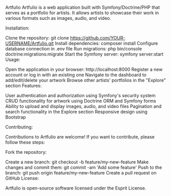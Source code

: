 Artfulio
Artfulio is a web application built with Symfony/Doctrine/PHP that serves as a portfolio for artists. It allows artists to showcase their work in various formats such as images, audio, and video.

Installation:

Clone the repository: git clone https://github.com/YOUR-USERNAME/Artfulio.git
Install dependencies: composer install
Configure database connection in .env file
Run migrations: php bin/console doctrine:migrations:migrate
Start the Symfony server: symfony server:start
Usage:

Open the application in your browser: http://localhost:8000
Register a new account or log in with an existing one
Navigate to the dashboard to add/edit/delete your artwork
Browse other artists' portfolios in the "Explore" section
Features:

User authentication and authorization using Symfony's security system
CRUD functionality for artwork using Doctrine ORM and Symfony forms
Ability to upload and display images, audio, and video files
Pagination and search functionality in the Explore section
Responsive design using Bootstrap

Contributing:

Contributions to Artfulio are welcome! If you want to contribute, please follow these steps:

Fork the repository:

Create a new branch: git checkout -b feature/my-new-feature
Make changes and commit them: git commit -am 'Add some feature'
Push to the branch: git push origin feature/my-new-feature
Create a pull request on GitHub
License:

Artfulio is open-source software licensed under the Esprit License.
